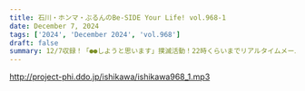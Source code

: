 ```yaml
---
title: 石川・ホンマ・ぶるんのBe-SIDE Your Life! vol.968-1
date: December 7, 2024
tags: ['2024', 'December 2024', 'vol.968']
draft: false
summary: 12/7収録！「●●しようと思います」撲滅活動！22時くらいまでリアルタイムメールも待っています！
---
```


http://project-phi.ddo.jp/ishikawa/ishikawa968_1.mp3